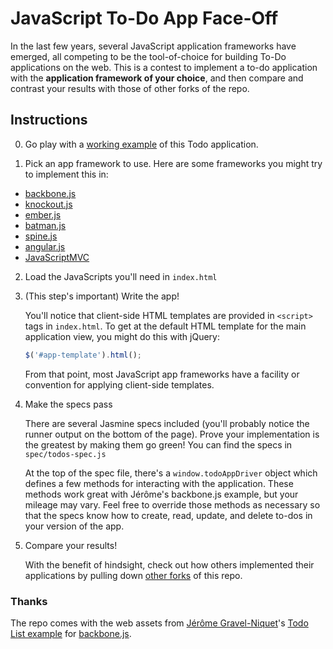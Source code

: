 # JavaScript To-Do App Face-Off

In the last few years, several JavaScript application frameworks have emerged, all competing to be the
tool-of-choice for building To-Do applications on the web. This is a contest to implement a to-do application
with the **application framework of your choice**, and then compare and contrast your results with those of
other forks of the repo.

## Instructions

0. Go play with a [working example](http://testdouble.github.com/todos/) of this Todo application.

1. Pick an app framework to use. Here are some frameworks you might try to implement this in:

  * [backbone.js](http://documentcloud.github.com/backbone)
  * [knockout.js](http://knockoutjs.com/)
  * [ember.js](http://emberjs.com/)
  * [batman.js](http://batmanjs.org/)
  * [spine.js](http://spinejs.com/)
  * [angular.js](http://angularjs.org/#/)
  * [JavaScriptMVC](http://javascriptmvc.com/)

2. Load the JavaScripts you'll need in `index.html`

3. (This step's important) Write the app!

    You'll notice that client-side HTML templates are provided in `<script>` tags in `index.html`. To
    get at the default HTML template for the main application view, you might do this with jQuery:

    ``` javascript
    $('#app-template').html();
    ```

    From that point, most JavaScript app frameworks have a facility or convention for applying client-side templates.

4. Make the specs pass

    There are several Jasmine specs included (you'll probably notice the runner output on the bottom of the page).
    Prove your implementation is the greatest by making them go green! You can find the specs in `spec/todos-spec.js`

    At the top of the spec file, there's a `window.todoAppDriver` object which defines a few methods for interacting with
    the application. These methods work great with Jérôme's backbone.js example, but your mileage may vary. Feel free
    to override those methods as necessary so that the specs know how to create, read, update, and delete to-dos in
    your version of the app.

5. Compare your results!

    With the benefit of hindsight, check out how others implemented their applications by
    pulling down [other forks](https://github.com/testdouble/todos/network) of this repo.

### Thanks

The repo comes with the web assets from [Jérôme Gravel-Niquet](http://jgn.me/)'s
[Todo List example](http://documentcloud.github.com/backbone/examples/todos/index.html) for
[backbone.js](http://documentcloud.github.com/backbone).
